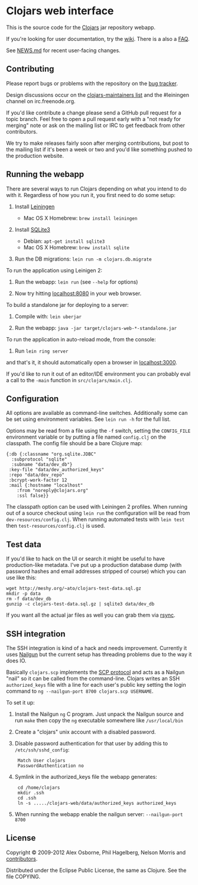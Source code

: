 Clojars web interface
=====================

This is the source code for the [Clojars](http://clojars.org/) jar
repository webapp.

If you're looking for user documentation, try
the [wiki](http://github.com/ato/clojars-web/wiki/_pages). There is a 
also a [FAQ](https://github.com/ato/clojars-web/wiki/About).

See [NEWS.md](https://github.com/ato/clojars-web/blob/master/NEWS.md) for recent user-facing changes.

Contributing
------------

Please report bugs or problems with the repository on the 
[bug tracker](https://github.com/ato/clojars-web/issues). 

Design discussions occur on the 
[clojars-maintainers list]([clojars-maintainers@googlegroups.com](http://groups.google.com/group/clojars))
and the #leiningen channel on irc.freenode.org.

If you'd like contribute a change please send a GitHub pull request
for a topic branch.  Feel free to open a pull request early with a 
"not ready for merging" note or ask on the mailing list or IRC to get
feedback from other contributors.

We try to make releases fairly soon after merging contributions, 
but post to the mailing list if it's been a week or two and you'd like
something pushed to the production website.

Running the webapp
------------------

There are several ways to run Clojars depending on what you intend to do with
it. Regardless of how you run it, you first need to do some setup:

1. Install [Leiningen](http://github.com/technomancy/leiningen)
   * Mac OS X Homebrew: `brew install leiningen`

2. Install [SQLite3](http://www.sqlite.org/)
   * Debian: `apt-get install sqlite3`
   * Mac OS X Homebrew: `brew install sqlite`

3. Run the DB migrations: `lein run -m clojars.db.migrate`

To run the application using Leinigen 2:

1. Run the webapp: `lein run` (see `--help` for options)

2. Now try hitting [localhost:8080](http://localhost:8080) in your web browser.

To build a standalone jar for deploying to a server:

1. Compile with: `lein uberjar`

2. Run the webapp: `java -jar target/clojars-web-*-standalone.jar`

To run the application in auto-reload mode, from the console:

1. Run `lein ring server`

and that's it, it should automatically open a browser in [localhost:3000](http://localhost:3000).

If you'd like to run it out of an editor/IDE environment you can
probably eval a call to the `-main` function in
`src/clojars/main.clj`.

Configuration
-------------

All options are available as command-line switches.  Additionally some
can be set using environment variables.  See `lein run -h` for the
full list.

Options may be read from a file using the `-f` switch, setting the
`CONFIG_FILE` environment variable or by putting a file named
`config.clj` on the classpath.  The config file should be a bare
Clojure map:

    {:db {:classname "org.sqlite.JDBC"
	  :subprotocol "sqlite"
	  :subname "data/dev_db"}
     :key-file "data/dev_authorized_keys"
     :repo "data/dev_repo"
     :bcrypt-work-factor 12
     :mail {:hostname "localhost"
	    :from "noreply@clojars.org"
	    :ssl false}}

The classpath option can be used with Leiningen 2 profiles.  When
running out of a source checkout using `lein run` the configuration
will be read from `dev-resources/config.clj`.  When running automated
tests with `lein test` then `test-resources/config.clj` is used.


Test data
---------

If you'd like to hack on the UI or search it might be useful to have
production-like metadata.  I've put up a production database dump
(with password hashes and email addresses stripped of course) which
you can use like this:

    wget http://meshy.org/~ato/clojars-test-data.sql.gz
    mkdir -p data
    rm -f data/dev_db
    gunzip -c clojars-test-data.sql.gz | sqlite3 data/dev_db

If you want all the actual jar files as well you can grab them via
[rsync](http://github.com/ato/clojars-web/wiki/Data).

SSH integration
---------------

The SSH integration is kind of a hack and needs improvement.
Currently it uses [Nailgun](http://martiansoftware.com/nailgun/) but
the current setup has threading problems due to the way it does IO.

Basically `clojars.scp` implements the [SCP protocol](http://blogs.sun.com/janp/entry/how_the_scp_protocol_works)
and acts as a Nailgun "nail" so it can be called from the
command-line.  Clojars writes an SSH `authorized_keys` file
with a line for each user's public key setting the login command to
`ng --nailgun-port 8700 clojars.scp USERNAME`.

To set it up:

1. Install the Nailgun `ng` C program.  Just unpack the Nailgun source
and run `make` then copy the `ng` executable somewhere like `/usr/local/bin`

2. Create a "clojars" unix account with a disabled password.

3. Disable password authentication for that user by adding this to
`/etc/ssh/sshd_config`:

        Match User clojars
        PasswordAuthentication no

4. Symlink in the authorized_keys file the webapp generates:

        cd /home/clojars
        mkdir .ssh
        cd .ssh
        ln -s ...../clojars-web/data/authorized_keys authorized_keys

5. When running the webapp enable the nailgun server: `--nailgun-port 8700`


License
-------

Copyright © 2009-2012 Alex Osborne, Phil Hagelberg, Nelson Morris and [contributors](https://github.com/ato/clojars-web/graphs/contributors).

Distributed under the Eclipse Public License, the same as Clojure. See the file COPYING.
